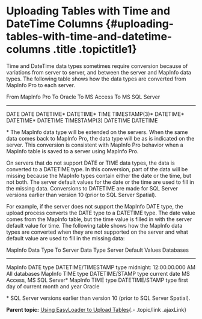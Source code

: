 Uploading Tables with Time and DateTime Columns {#uploading-tables-with-time-and-datetime-columns .title .topictitle1}
===============================================

<div class="body conbody">

Time and DateTime data types sometimes require conversion because of
variations from server to server, and between the server and MapInfo
data types. The following table shows how the data types are converted
from MapInfo Pro to each server.

<div class="tablenoborder">

  From MapInfo Pro   To Oracle        To MS Access   To MS SQL Server
  ------------------ ---------------- -------------- ------------------
  DATE               DATE             DATETIME\*     DATETIME\*
  TIME               TIMESTAMP(3)\*   DATETIME\*     DATETIME\*
  DATETIME           TIMESTAMP(3)     DATETIME       DATETIME

</div>

\* The MapInfo data type will be extended on the servers. When the same
data comes back to MapInfo Pro, the data type will be as is indicated on
the server. This conversion is consistent with MapInfo Pro behavior when
a MapInfo table is saved to a server using MapInfo Pro.

On servers that do not support DATE or TIME data types, the data is
converted to a DATETIME type. In this conversion, part of the data will
be missing because the MapInfo types contain either the date or the
time, but not both. The server default values for the date or the time
are used to fill in the missing data. Conversions to DATETIME are made
for SQL Server versions earlier than version 10 (prior to SQL Server
Spatial).

For example, if the server does not support the MapInfo DATE type, the
upload process converts the DATE type to a DATETIME type. The date value
comes from the MapInfo table, but the time value is filled in with the
server default value for time. The following table shows how the MapInfo
data types are converted when they are not supported on the server and
what default value are used to fill in the missing data:

<div class="tablenoborder">

  MapInfo Data Type   To Server Data Type       Server Default Values                 Databases
  ------------------- ------------------------- ------------------------------------- ----------------------------
  MapInfo DATE type   DATETIME/TIMESTAMP type   midnight: 12:00.00.000 AM             All databases
  MapInfo TIME type   DATETIME/STAMP type       current date                          MS Access, MS SQL Server\*
  MapInfo TIME type   DATETIME/STAMP type       first day of current month and year   Oracle

</div>

\* SQL Server versions earlier than version 10 (prior to SQL Server
Spatial).

</div>

<div class="related-links" functx="http://www.functx.com">

<div class="related-links-title">

</div>

<div class="familylinks">

<div class="parentlink">

**Parent topic:** [Using EasyLoader to Upload
Tables](guide/../guide/usingeasyloader.html){.- .topic/link .ajaxLink}

</div>

</div>

</div>
